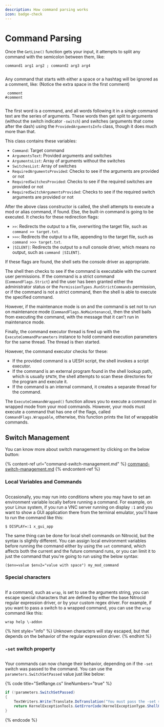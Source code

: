 ```yaml
---
description: How command parsing works
icon: badge-check
---
```


# Command Parsing

Once the `GetLine()` function gets your input, it attempts to split any command with the semicolon between them, like:

```
command1 arg1 arg2 ; command2 arg3 arg4
```

<figure><img src="https://github.com/Aptivi-Stable-Docs/nks-manual-0.1.0/blob/main/.gitbook/assets/107-shell.png" alt=""><figcaption></figcaption></figure>

Any command that starts with either a space or a hashtag will be ignored as a comment, like: (Notice the extra space in the first comment)

```
 comment
#comment
```

<figure><img src="https://github.com/Aptivi-Stable-Docs/nks-manual-0.1.0/blob/main/.gitbook/assets/108-shell.png" alt=""><figcaption></figcaption></figure>

The first word is a command, and all words following it in a single command text are the series of arguments. These words then get split to arguments (without the switch indicator `-switch`) and switches (arguments that come after the dash) using the `ProvidedArgumentsInfo` class, though it does much more than that.

This class contains these variables:

* `Command`: Target command
* `ArgumentsText`: Provided arguments and switches
* `ArgumentsList`: Array of arguments without the switches
* `SwitchesList`: Array of switches
* `RequiredArgumentsProvided`: Checks to see if the arguments are provided or not
* `RequiredSwitchesProvided`: Checks to see if the required switches are provided or not
* `RequiredSwitchArgumentsProvided`: Checks to see if the required switch arguments are provided or not

After the above class constructor is called, the shell attempts to execute a mod or alias command, if found. Else, the built-in command is going to be executed. It checks for these redirection flags:

* `>>`: Redirects the output to a file, overwriting the target file, such as `command >> target.txt`.
* `>>>`: Redirects the output to a file, appending to the target file, such as `command >>> target.txt`.
* `|SILENT|`: Redirects the output to a null console driver, which means no output, such as `command |SILENT|`.

If these flags are found, the shell sets the console driver as appropriate.

The shell then checks to see if the command is executable with the current user permissions. If the command is a strict command (`CommandFlags.Strict`) and the user has been granted either the administrator status or the `PermissionTypes.RunStrictCommands` permission, or if the command is not a strict command, then the shell is able to execute the specified command.

However, if the maintenance mode is on and the command is set not to run on maintenance mode (`CommandFlags.NoMaintenance`), then the shell bails from executing the command, with the message that it can't run in maintenance mode.

Finally, the command executor thread is fired up with the `ExecuteCommandParameters` instance to hold command execution parameters for the same thread. The thread is then started.

However, the command executor checks for these:

* If the provided command is a UESH script, the shell invokes a script executor.
* If the command is an external program found in the shell lookup path, which is usually `$PATH`, the shell attempts to scan these directories for the program and execute it.
* If the command is an internal command, it creates a separate thread for the command.

The `ExecuteCommandWrapped()` function allows you to execute a command in wrapped mode from your mod commands. However, your mods must execute a command that has one of the flags, called `CommandFlags.Wrappable`, otherwise, this function prints the list of wrappable commands.

## Switch Management

You can know more about switch management by clicking on the below button:

{% content-ref url="command-switch-management.md" %}
[command-switch-management.md](command-switch-management.md)
{% endcontent-ref %}

### Local Variables and Commands

<figure><img src="https://github.com/Aptivi-Stable-Docs/nks-manual-0.1.0/blob/main/.gitbook/assets/104-shell.png" alt=""><figcaption></figcaption></figure>

Occasionally, you may run into conditions where you may have to set an environment variable locally before running a command. For example, on your Linux system, if you run a VNC server running on display `:1` and you want to show a GUI application there from the terminal emulator, you'll have to run the command like this:

```shell-session
$ DISPLAY=:1 x_gui_app
```

The same thing can be done for local shell commands on Nitrocid, but the syntax is slightly different. You can assign local environment variables before running the command either by using the `set` command, which affects both the current and the future command runs, or you can limit it to just the command that you're going to run using the below syntax:

```
($env=value $env2="value with space") my_mod_command
```

### Special characters

<figure><img src="https://github.com/Aptivi-Stable-Docs/nks-manual-0.1.0/blob/main/.gitbook/assets/105-shell.png" alt=""><figcaption></figcaption></figure>

If a command, such as `wrap`, is set to use the arguments string, you can escape special characters that are defined by either the base Nitrocid regular expression driver, or by your custom regex driver. For example, if you want to pass a switch to a wrapped command, you can use the `wrap` command like this:

```
wrap help \-addon
```

{% hint style="info" %}
Unknown characters will stay escaped, but that depends on the behavior of the regular expression driver.
{% endhint %}

### `-set` switch property

<figure><img src="https://github.com/Aptivi-Stable-Docs/nks-manual-0.1.0/blob/main/.gitbook/assets/106-shell.png" alt=""><figcaption></figcaption></figure>

Your commands can now change their behavior, depending on if the `-set` switch was passed to the command. You can use the `parameters.SwitchSetPassed` value just like below:

{% code title="SetRange.cs" lineNumbers="true" %}
```csharp
if (!parameters.SwitchSetPassed)
{
    TextWriters.Write(Translate.DoTranslation("You must pass the -set switch with the variable that you want to set this value to."), KernelColorType.Error);
    return KernelExceptionTools.GetErrorCode(KernelExceptionType.ShellOperation);
}
```
{% endcode %}
